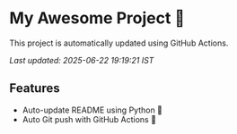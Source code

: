 # My Awesome Project 🚀

This project is automatically updated using GitHub Actions.

_Last updated: 2025-06-22 19:19:21 IST_

## Features
- Auto-update README using Python 🐍
- Auto Git push with GitHub Actions 🤖
